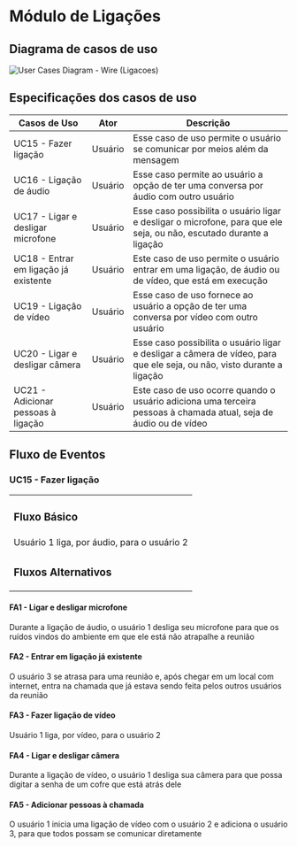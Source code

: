 # Módulo de Ligações

## Diagrama de casos de uso

![User Cases Diagram - Wire (Ligacoes)](https://user-images.githubusercontent.com/42645264/66132038-d323bd00-e5ca-11e9-82ab-722b13f2dc8c.png)

## Especificações dos casos de uso

|Casos de Uso|Ator|Descrição|
|---|---|------|
|UC15 - Fazer ligação| Usuário | Esse caso de uso permite o usuário se comunicar por meios além da mensagem|
|UC16 - Ligação de áudio| Usuário | Esse caso permite ao usuário a opção de ter uma conversa por áudio com outro usuário|
|UC17 - Ligar e desligar microfone| Usuário | Esse caso possibilita o usuário ligar e desligar o microfone, para que ele seja, ou não, escutado durante a ligação|
|UC18 - Entrar em ligação já existente| Usuário | Este caso de uso permite o usuário entrar em uma ligação, de áudio ou de vídeo, que está em execução|
|UC19 - Ligação de vídeo| Usuário | Esse caso de uso fornece ao usuário a opção de ter uma conversa por vídeo com outro usuário|
|UC20 - Ligar e desligar câmera| Usuário | Esse caso possibilita o usuário ligar e desligar a câmera de vídeo, para que ele seja, ou não, visto durante a ligação|
|UC21 - Adicionar pessoas à ligação| Usuário | Este caso de uso ocorre quando o usuário adiciona uma terceira pessoas à chamada atual, seja de áudio ou de vídeo|

## Fluxo de Eventos

### **UC15 - Fazer ligação**
| |
| - |
| <h3> Fluxo Básico </h3> |
| Usuário 1 liga, por áudio, para o usuário 2 |
| <h3> Fluxos Alternativos </h3> |

#### FA1 - Ligar e desligar microfone

Durante a ligação de áudio, o usuário 1 desliga seu microfone para que os ruídos vindos do ambiente em que ele está não atrapalhe a reunião

#### FA2 - Entrar em ligação já existente

O usuário 3 se atrasa para uma reunião e, após chegar em um local com internet, entra na chamada que já estava sendo feita pelos outros usuários da reunião

#### FA3 - Fazer ligação de vídeo

Usuário 1 liga, por vídeo, para o usuário 2

#### FA4 - Ligar e desligar câmera

Durante a ligação de vídeo, o usuário 1 desliga sua câmera para que possa digitar a senha de um cofre que está atrás dele

#### FA5 - Adicionar pessoas à chamada

O usuário 1 inicia uma ligação de vídeo com o usuário 2 e adiciona o usuário 3, para que todos possam se comunicar diretamente